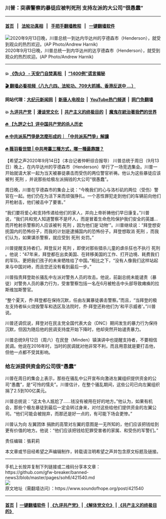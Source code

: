 ### 川普：突袭警察的暴徒应被判死刑 支持左派的大公司“很愚蠢”
------------------------

#### [首页](https://github.com/gfw-breaker/banned-news3/blob/master/README.md) &nbsp;&nbsp;|&nbsp;&nbsp; [法轮功真相](https://github.com/begood0513/basic/blob/master/README.md)  &nbsp;&nbsp;|&nbsp;&nbsp; [手把手翻墙教程](https://github.com/gfw-breaker/guides/wiki)  &nbsp;&nbsp;|&nbsp;&nbsp; [一键翻墙软件](https://github.com/gfw-breaker/nogfw/blob/master/README.md)  



<div><img alt="2020年9月13日晚，川普总统一到达内华达州的亨德森市（Henderson），就受到观众的热烈欢迎。(AP Photo/Andrew Harnik)" src="https://img.soundofhope.org/2020-09/1600087290823.jpg"/>
<br/><figcaption class="caption">
 2020年9月13日晚，川普总统一到内华达州的达亨德森市（Henderson），就受到观众的热烈欢迎。(AP Photo/Andrew Harnik)
</figcaption></div><hr/>

#### 💥 [《伪火》 - 天安门自焚真相 ](http://141.164.51.119:10000/videos/blog/weihuo.html)&nbsp; |&nbsp; [“1400例”谎言揭秘  ](http://141.164.51.119:10000/videos/blog/jiexi1400.html)

#### [ 🎬  翻墙必看视频（八九六四、法轮功、709大抓捕、香港反送中 ...）](https://github.com/gfw-breaker/links/blob/master/banned.md)

#### 网站代理：[大纪元新闻网](http://167.172.10.89:10080/gb/) &nbsp;|&nbsp; [新唐人电视台](http://167.172.10.89:8808/gb/)  &nbsp;|&nbsp; [YouTube热门频道](http://158.247.203.241/youtube.html) &nbsp;|&nbsp; [网门免翻墙](http://158.247.203.241:11000/show.aspx?name=ogHome)

#### 💥 [九评共产党](http://141.164.51.119:10000/videos/res/jiuping/)&nbsp; |&nbsp; [漫谈党文化](http://141.164.51.119:10000/videos/res/mtdwh/)&nbsp; |&nbsp; [共产主义的终极目的](http://141.164.51.119:10000/videos/res/zjmd/)&nbsp; |&nbsp; [魔鬼在統治著我們的世界](http://141.164.51.119:10000/videos/res/TheSpecter/)  

#### [ 🔥  【九評之七】评中国共产党的杀人历史](http://141.164.51.119:10000/videos/news/../res/jiuping/index.html)

#### [ 🔥  中共派系鬥爭是怎麼形成的｜「中共派系鬥爭」解讀](http://141.164.51.119:10000/videos/news/don02.html)

#### [ 🔥  薇羽看世間 | 中共垮臺三種方式，哪一種最靠譜？](http://141.164.51.119:10000/videos/news/weiyu01.html)

<div><div class="Content__Wrapper sc-1bvya0-0 grZQxZ">
 <p class="meta-top">
  <span class="meta">
   【希望之声2020年9月14日】（本台记者仲軒综合报导）
  </span>
  川普总统于周日（9月13日）晚上，在内华达州的亨德森市（Henderson）举行了一场竞选集会。川普一开始就请大家一起为当天被暴徒袭击而受伤的两位警官祈祷。他认为这些暴徒应该被判
  <ok href="/term/6895">
   死刑
  </ok>
  ，并说那些给极左派捐钱的大公司“很愚蠢”。
 </p>
 <p>
  周日晚，川普在亨德森市的集会上说：“今晚我们的心与洛杉矶的两位（受伤）警官在一起。他们仍在为活下来而顽强挣扎。一个恶性罪犯走到他们的车辆前向他们开枪射击，他们被击中了要害。”
 </p>
 <div class="AD_Embed__Wrap-sc-1xslmin-0 igMuqX module desktop">
  <div>
  </div>
 </div>
 <p>
  “我们要将爱心和支持传递给他们的家人，并向上帝祈祷他们早日康复。”川普说，“我们共和党人知道警察不是坏人，而是冒着生命危险保护我们安全的英雄...而开枪射杀警察的人应该被判
  <ok href="/term/6895">
   死刑
  </ok>
  ，因为他们是‘动物’”。川普继续说：“拜登想安抚国内的恐怖份子，而我的计划是逮捕国内的恐怖份子。拜登想取消
  <ok href="/term/6895">
   死刑
  </ok>
  ，而我们认为，如果谋杀警察，就应受到
  <ok href="/term/6895">
   死刑
  </ok>
  处罚。”
 </p>
 <p>
  川普提醒支持者们，拜登反对
  <ok href="/term/6895">
   死刑
  </ok>
  ，即使对那些猎杀儿童的虐杀狂也不执行
  <ok href="/term/6895">
   死刑
  </ok>
  。他说：“47年来，拜登都在出卖美国、在转移美国的工作、打开边境、耗费我们的军队、更把我们孩子的未来牺牲给了中国。”相比之下，“没有人像我们这样站起来与中国对峙，而且您还没有看到最后一步。”
 </p>
 <p>
  川普指责拜登助长骚乱中左派对警务人员的攻击。他说，前副总统未能谴责（暴徒）对警务人员的暴力行为，受害警察包括一名在6月被枪击中头部导致瘫痪的拉斯维加斯警官。
 </p>
 <p>
  “整个夏天，乔·拜登都在保持沉默，任由左翼暴徒袭击警察。”而且，“当拜登的极左支持者纵火烧毁警车和选区及法院时，乔·拜登还称他们为'和平示威者'。”川普说。
 </p>
 <p>
  川普还调侃说，拜登对在民主党全国代表大会（DNC）期间发生的暴力行为保持沉默，但因为随后他的民调支持度开始下降时，他却突然开始谴责暴力。
 </p>
 <p>
  川普总统9月12日（周六）在民登（Minden）镇演讲中也提醒支持者，不要相信民调。他说在2016年时，当时的民调就对他非常不利，而且用意就是要打击他，但他一点都不受其影响。
 </p>
 <h3>
  给左派提供资金的公司很“愚蠢”
 </h3>
 <p>
  川普在周日的集会上表示，那些在骚乱中公开宣布向激进左翼组织提供资金的公司“愚蠢”，是“可怜的懦夫”。川普估计，在整个骚乱期间，这些公司已向左翼组织捐了2.5到100亿美元。
 </p>
 <p>
  川普总统说：“这太令人尴尬了……钱没有被用在好的地方。”他认为，如果有机会，那些个极左暴徒到最后一定会转过身来，对付这些给他们提供资金的左翼公司。“他们可能会被抛弃，而那还是好一点的，有可能下场会更惨。”
 </p>
 <p>
  川普认为向
  <ok href="/term/374878">
   左翼团体
  </ok>
  捐款的高管对左翼的意图是一无所知的，他们应该把钱给到更有价值的地方。他说：“他们应该把钱给犯罪受害者的家属、和受伤的军警们。”
 </p>
 <p class="meta-btm">
  责任编辑：張莉莉
 </p>
 <p class="meta-btm">
  本文章或节目经希望之声编辑制作，转载请注明希望之声并包含原文标题及链接。
 </p>
</div>
</div>
<hr/>
手机上长按并复制下列链接或二维码分享本文章：<br/>
https://github.com/gfw-breaker/banned-news3/blob/master/pages/soh6/421540.md <br/>
<a href='https://github.com/gfw-breaker/banned-news3/blob/master/pages/soh6/421540.md'><img src='https://github.com/gfw-breaker/banned-news3/blob/master/pages/soh6/421540.md.png'/></a> <br/>
原文地址（需翻墙访问）：https://www.soundofhope.org/post/421540


------------------------
#### [首页](https://github.com/gfw-breaker/banned-news3/blob/master/README.md) &nbsp;|&nbsp; [一键翻墙软件](https://github.com/gfw-breaker/nogfw/blob/master/README.md) &nbsp;| [《九评共产党》](https://github.com/gfw-breaker/9ping.md/blob/master/README.md#九评之一评共产党是什么) | [《解体党文化》](https://github.com/gfw-breaker/jtdwh.md/blob/master/README.md) | [《共产主义的终极目的》](https://github.com/gfw-breaker/gczydzjmd.md/blob/master/README.md)


<img src='http://gfw-breaker.win/banned-news3/pages/soh6/421540.md' width='0px' height='0px'/>